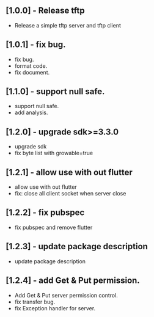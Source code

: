 ## [1.0.0] - Release tftp

* Release a simple tftp server and tftp client

## [1.0.1] - fix bug.

* fix bug.
* format code.
* fix document.

## [1.1.0] - support null safe.

* support null safe.
* add analysis.

## [1.2.0] - upgrade sdk>=3.3.0

* upgrade sdk
* fix byte list with growable=true

## [1.2.1] - allow use with out flutter

* allow use with out flutter
* fix: close all client socket when server close

## [1.2.2] - fix pubspec

* fix pubspec and remove flutter

## [1.2.3] - update package description

* update package description

## [1.2.4] - add Get & Put permission.

* Add Get & Put server permission control.
* fix transfer bug.
* fix Exception handler for server.